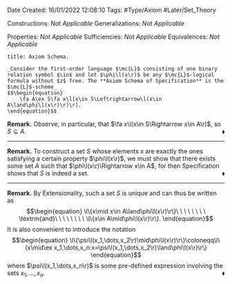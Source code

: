 <div class="topSpace"></div>

Date Created: 16/01/2022 12:08:10
Tags: #Type/Axiom #Later/Set_Theory

Constructions: _Not Applicable_
Generalizations: _Not Applicable_

Properties: _Not Applicable_
Sufficiencies: _Not Applicable_
Equivalences: _Not Applicable_

``` ad-Axiom
title: Axiom Schema.

_Consider the first-order language $\mc{L}$ consisting of one binary relation symbol $\in$ and let $\phi\l(x\r)$ be any $\mc{L}$-logical formula without $z$ free. The **Axiom Schema of Specification** is the $\mc{L}$-scheme_
$$\begin{equation}
    \fa A\ex S\fa x\l[x\in S\Leftrightarrow\l(x\in A\land\phi\l(x\r)\r)\r].
\end{equation}$$

```

**Remark.** Observe, in particular, that $\fa x\l(x\in S\Rightarrow x\in A\r)$, so $S\subseteq A$.<span style="float:right;">$\blacklozenge$</span>

---

**Remark.** To construct a set $S$ whose elements $x$ are exactly the ones satisfying a certain property $\phi\l(x\r)$, we must show that there exists some set $A$ such that $\phi\l(x\r)\Rightarrow x\in A$, for then Specification shows that $S$ is indeed a set.<span style="float:right;">$\blacklozenge$</span>

---

**Remark.** By Extensionality, such a set $S$ is unique and can thus be written as
$$\begin{equation}
    \l\{x\mid x\in A\land\phi\l(x\r)\r\}\ \ \ \ \ \ \ \ \textrm{and}\ \ \ \ \ \ \ \ \l\{x\in A\mid\phi\l(x\r)\r\}.
\end{equation}$$
It is also convenient to introduce the notation
$$\begin{equation}
    \l\{\psi\l(x_1,\dots,x_2\r)\mid\phi\l(x\r)\r\}\coloneqq\l\{x\mid\ex x_1,\dots,x_n:x=\psi\l(x_1,\dots,x_2\r)\land\phi\l(x\r)\r\}
\end{equation}$$
where $\psi\l(x_1,\dots,x_n\r)$ is some pre-defined expression involving the sets $x_1,\dots,x_n$.<span style="float:right;">$\blacklozenge$</span>
